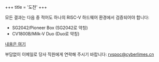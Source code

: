 +++
title = '도전'
+++

모든 결과는 다음 중 적어도 하나의 RISC-V 하드웨어 환경에서 검증되어야 합니다:

- SG2042/Pioneer Box (SG2042로 약칭)
- CV1800B/Milk-V Duo (Duo로 약칭)

[내용은 여기](/introduction/)

부담없이 이메일로 당사 직원에게 연락해 주시기 바랍니다: [rvspoc@cyberlimes.cn](mailto:rvspoc@cyberlimes.cn)
